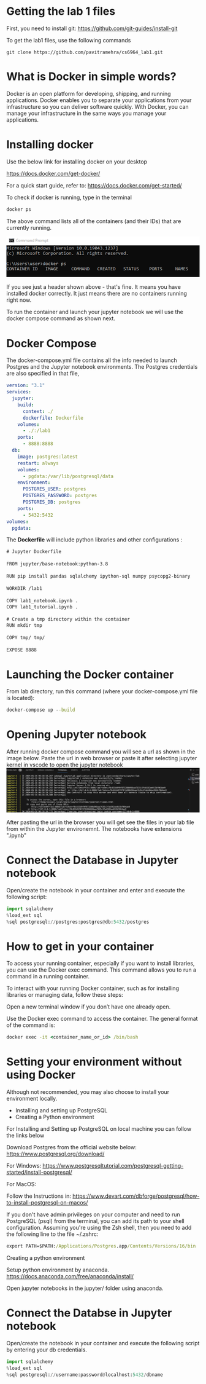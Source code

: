 # Getting the lab 1 files

First, you need to install git:
https://github.com/git-guides/install-git

To get the lab1 files, use the following commands


```cd cs6969
git clone https://github.com/pavitramehra/cs6964_lab1.git
```


# What is Docker in simple words?

Docker is an open platform for developing, shipping, and running applications. Docker enables you to separate your applications from your infrastructure so you can deliver software quickly. With Docker, you can manage your infrastructure in the same ways you manage your applications.

# Installing docker 
Use the below link for installing docker on your desktop

https://docs.docker.com/get-docker/


For a quick start guide, refer to:
https://docs.docker.com/get-started/



To check if docker is running, type in the terminal

```cmd
docker ps
```

The above command lists all of the containers (and their IDs) that are currently running.

![](01.png)

If you see just a header shown above - that's fine. It means you have installed docker correctly. It just means there are no containers running right now.

To run the container and launch your jupyter notebook we will use the docker compose command as shown next.


# Docker Compose

The docker-compose.yml file contains all the info needed to launch Postgres and the Jupyter notebook environments.
The Postgres credentials are also specified in that file,

```yml
version: "3.1"
services:
  jupyter:
    build:
      context: ./
      dockerfile: Dockerfile
    volumes:
      - ./:/lab1
    ports:
      - 8888:8888
  db:
    image: postgres:latest
    restart: always
    volumes:
      - pgdata:/var/lib/postgresql/data
    environment:
      POSTGRES_USER: postgres
      POSTGRES_PASSWORD: postgres
      POSTGRES_DB: postgres
    ports:
      - 5432:5432
volumes:
  pgdata:
```

The **Dockerfile** will include python libraries and other configurations :

```
# Jupyter Dockerfile

FROM jupyter/base-notebook:python-3.8

RUN pip install pandas sqlalchemy ipython-sql numpy psycopg2-binary

WORKDIR /lab1

COPY lab1_notebook.ipynb .
COPY lab1_tutorial.ipynb .

# Create a tmp directory within the container
RUN mkdir tmp

COPY tmp/ tmp/

EXPOSE 8888

```


# Launching the Docker container

From lab directory, run this command (where your docker-compose.yml file is located):

```cmd
docker-compose up --build
```

# Opening Jupyter notebook
After running docker compose command you will see a url as shown in the image below. Paste the url in web browser or paste it after selecting jupyter kernel in vscode to open the jupyter notebook
![notebook url](./ss1.png)

After pasting the url in the browser you will get see the files in your lab file from within the Jupyter environemnt. The notebooks have extensions ".ipynb"



# Connect the Database in Jupyter notebook

Open/create the notebook in your container and enter and execute the following script:



```python
import sqlalchemy
%load_ext sql
%sql postgresql://postgres:postgres@db:5432/postgres
```

# How to get in your container 

To access your running container, especially if you want to install libraries, you can use the Docker exec command. This command allows you to run a command in a running container. 

To interact with your running Docker container, such as for installing libraries or managing data, follow these steps:

Open a new terminal window if you don’t have one already open.

Use the Docker exec command to access the container. The general format of the command is:

```cmd
docker exec -it <container_name_or_id> /bin/bash
```


# Setting your environment without using Docker

Although not recommended, you may also choose to install your environment locally.

- Installing and setting up PostgreSQL
- Creating a Python environment

For Installing and Setting up PostgreSQL on local machine you can follow the links below

Download Postgres from the official website below:
https://www.postgresql.org/download/

For Windows:
https://www.postgresqltutorial.com/postgresql-getting-started/install-postgresql/


For MacOS:

Follow the Instructions in:
https://www.devart.com/dbforge/postgresql/how-to-install-postgresql-on-macos/


If you don't have admin privileges on your computer and need to run PostgreSQL (psql) from the terminal, you can add its path to your shell configuration. Assuming you're using the Zsh shell, then you need to add the following line to the file ~/.zshrc:

```cmd
export PATH=$PATH:/Applications/Postgres.app/Contents/Versions/16/bin
```


Creating a python environment

Setup python environment by anaconda.
https://docs.anaconda.com/free/anaconda/install/

Open jupyter notebooks in the jupyter/ folder using anaconda.

# Connect the Databse in Jupyter notebook

Open/create the notebook in your container and execute the following script by entering your db credentials.


```python
import sqlalchemy
%load_ext sql
%sql postgresql://username:password@localhost:5432/dbname
```


